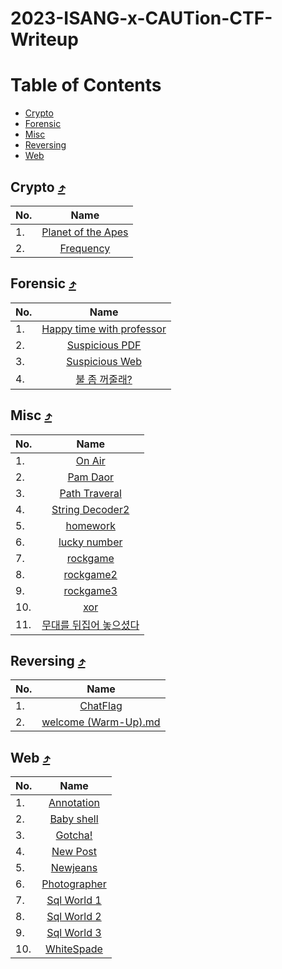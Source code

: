# 2023-ISANG-x-CAUTion-CTF-Writeup


Table of Contents
=================

* [Crypto](#crypto)
* [Forensic](#forensic)
* [Misc](#misc)
* [Reversing](#reversing)
* [Web](#web)

<a name="crypto"></a>
## Crypto [⤴](#table-of-contents)
| No.        | Name           | 
| ------------- |:-------------:| 
| 1.      | [Planet of the Apes](Crypto/Planet%20of%20the%20Apes.md) | 
| 2.      | [Frequency](Crypto/Frequency.md) |    


<a name="forensic"></a>
## Forensic [⤴](#table-of-contents)
| No.        | Name           | 
| ------------- |:-------------:| 
| 1.      | [Happy time with professor](Forensic/Happy%20time%20with%20professor.md) | 
| 2.      | [Suspicious PDF](Forensic/Suspicious%20PDF.md) |    
| 3.      | [Suspicious Web](Forensic/Suspicious%20Web.md) |    
| 4.      | [불 좀 꺼줄래?](Forensic/%EB%B6%88%20%EC%A2%80%20%EA%BA%BC%EC%A4%84%EB%9E%98%3F.md) |    



<a name="misc"></a>
## Misc [⤴](#table-of-contents)
| No.        | Name           | 
| ------------- |:-------------:| 
| 1.      | [On Air](MISC/On%20Air.md) | 
| 2.      | [Pam Daor](MISC/Pam%20Daor.md) |    
| 3.      | [Path Traveral](MISC/Path%20Traveral.md) |    
| 4.      | [String Decoder2](MISC/String%20Decoder2.md) | 
| 5.      | [homework](MISC/homework.md) |   
| 6.      | [lucky number](MISC/lucky%20number.md.md) |    
| 7.      | [rockgame](MISC/rockgame.md) |    
| 8.      | [rockgame2](MISC/rockgame2.md) |     
| 9.      | [rockgame3](MISC/rockgame3.md) |     
| 10.      | [xor](MISC/xor.md) |    
| 11.      | [무대를 뒤집어 놓으셨다](MISC/%EB%AC%B4%EB%8C%80%EB%A5%BC%20%EB%92%A4%EC%A7%91%EC%96%B4%20%EB%86%93%EC%9C%BC%EC%85%A8%EB%8B%A4.md) |    



<a name="reversing"></a>
## Reversing [⤴](#table-of-contents)
| No.        | Name           | 
| ------------- |:-------------:| 
| 1.      | [ChatFlag](Reversing/ChatFlag.md) | 
| 2.      | [welcome (Warm-Up).md](Reversing/welcome%20%28Warm-Up%29.md) |    



<a name="web"></a>
## Web [⤴](#table-of-contents)
| No.        | Name           | 
| ------------- |:-------------:| 
| 1.      | [Annotation](Web/Annotation.md) | 
| 2.      | [Baby shell](Web/Baby%20shell.md) | 
| 3.      | [Gotcha!](Web/Gotcha%21.md) | 
| 4.      | [New Post](Web/New%20Post.md) | 
| 5.      | [Newjeans](Web/Newjeans.md) | 
| 6.      | [Photographer](Web/Photographer.md) | 
| 7.      | [Sql World 1](Web/Sql%20World%201.md) | 
| 8.      | [Sql World 2](Web/Sql%20World%202.md) | 
| 9.      | [Sql World 3](Web/Sql%20World%203.md) | 
| 10.      | [WhiteSpade](Web/WhiteSpade.md) | 
